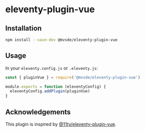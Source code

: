# eleventy-plugin-vue

## Installation

```sh
npm install --save-dev @mvsde/eleventy-plugin-vue
```

## Usage

In your `eleventy.config.js` or `.eleventy.js`:

```js
const { pluginVue } = require('@mvsde/eleventy-plugin-vue')

module.exports = function (eleventyConfig) {
  eleventyConfig.addPlugin(pluginVue)
}
```

## Acknowledgements

This plugin is inspired by [@11ty/eleventy-plugin-vue](https://github.com/11ty/eleventy-plugin-vue).
